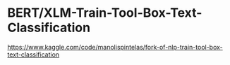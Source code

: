 # BERT/XLM-Train-Tool-Box-Text-Classification


https://www.kaggle.com/code/manolispintelas/fork-of-nlp-train-tool-box-text-classification

